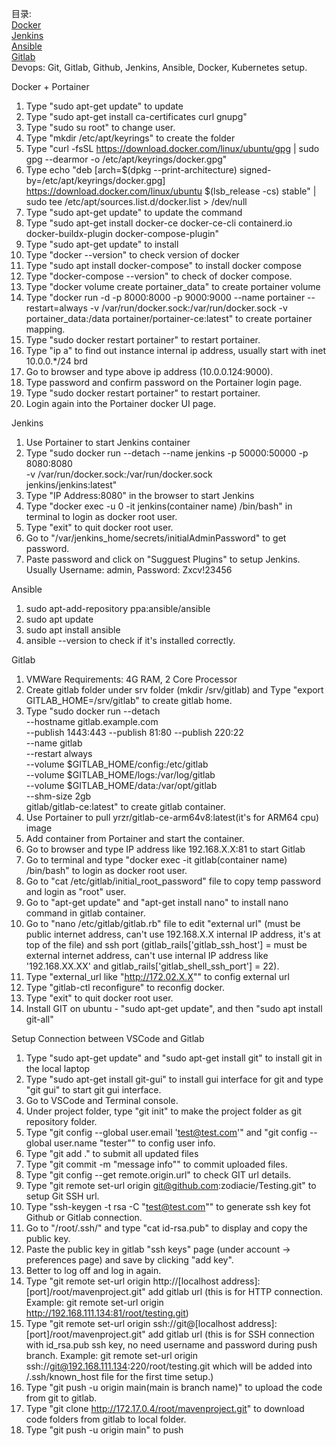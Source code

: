 目录:  
[Docker](#docker)  
[Jenkins](#jenkins)  
[Ansible](#ansible)  
[Gitlab](#gitlab)  
Devops: Git, Gitlab, Github, Jenkins, Ansible, Docker, Kubernetes setup.  

<a name = "docker">Docker + Portainer</a>  
1) Type "sudo apt-get update" to update  
2) Type "sudo apt-get install ca-certificates curl gnupg"  
3) Type "sudo su root" to change user.  
4) Type "mkdir /etc/apt/keyrings" to create the folder   
5) Type "curl -fsSL https://download.docker.com/linux/ubuntu/gpg | sudo gpg --dearmor -o /etc/apt/keyrings/docker.gpg"  
6) Type echo "deb [arch=$(dpkg --print-architecture) signed-by=/etc/apt/keyrings/docker.gpg] https://download.docker.com/linux/ubuntu $(lsb_release -cs) stable" | sudo tee /etc/apt/sources.list.d/docker.list > /dev/null  
7) Type "sudo apt-get update" to update the command  
6) Type "sudo apt-get install docker-ce docker-ce-cli containerd.io docker-buildx-plugin docker-compose-plugin"  
7) Type "sudo apt-get update" to install  
8) Type "docker --version" to check version of docker  
9) Type "sudo apt install docker-compose" to install docker compose   
10) Type "docker-compose --version" to check of docker compose. 
11) Type "docker volume create portainer_data" to create portainer volume  
12) Type "docker run -d -p 8000:8000 -p 9000:9000 --name portainer --restart=always -v /var/run/docker.sock:/var/run/docker.sock -v portainer_data:/data portainer/portainer-ce:latest" to create portainer mapping.   
13) Type "sudo docker restart portainer" to restart portainer.  
14) Type "ip a" to find out instance internal ip address, usually start with inet 10.0.0.*/24 brd  
15) Go to browser and type above ip address (10.0.0.124:9000).  
16) Type password and confirm password on the Portainer login page.  
17) Type "sudo docker restart portainer" to restart portainer.  
18) Login again into the Portainer docker UI page.



<a name = "jenkins">Jenkins</a>
1) Use Portainer to start Jenkins container
2) Type "sudo docker run --detach --name jenkins -p 50000:50000 -p 8080:8080 \
    -v /var/run/docker.sock:/var/run/docker.sock \
    jenkins/jenkins:latest"
2) Type "IP Address:8080" in the browser to start Jenkins
3) Type "docker exec -u 0 -it jenkins(container name) /bin/bash" in terminal to login as docker root user.
4) Type "exit" to quit docker root user.
4) Go to "/var/jenkins_home/secrets/initialAdminPassword" to get password.
5) Paste password and click on "Sugguest Plugins" to setup Jenkins. Usually Username: admin, Password: Zxcv!23456


<a name = "ansible">Ansible</a>
1) sudo apt-add-repository ppa:ansible/ansible
2) sudo apt update
3) sudo apt install ansible
4) ansible --version to check if it's installed correctly.


<a name = "gitlab">Gitlab</a>
1) VMWare Requirements: 4G RAM, 2 Core Processor
2) Create gitlab folder under srv folder (mkdir /srv/gitlab) and Type "export GITLAB_HOME=/srv/gitlab" to create gitlab home.
3) Type "sudo docker run --detach \
  --hostname gitlab.example.com \
  --publish 1443:443 --publish 81:80 --publish 220:22 \
  --name gitlab \
  --restart always \
  --volume $GITLAB_HOME/config:/etc/gitlab \
  --volume $GITLAB_HOME/logs:/var/log/gitlab \
  --volume $GITLAB_HOME/data:/var/opt/gitlab \
  --shm-size 2gb \
  gitlab/gitlab-ce:latest" to create gitlab container.
1) Use Portainer to pull yrzr/gitlab-ce-arm64v8:latest(it's for ARM64 cpu) image
2) Add container from Portainer and start the container.
4) Go to browser and type IP address like 192.168.X.X:81 to start Gitlab
5) Go to terminal and type "docker exec -it gitlab(container name) /bin/bash" to login as docker root user.
6) Go to "cat /etc/gitlab/initial_root_password" file to copy temp password and login as "root" user.
7) Go to "apt-get update" and "apt-get install nano" to install nano command in gitlab container.
8) Go to "nano /etc/gitlab/gitlab.rb" file to edit "external url" (must be public internet address, can't use 192.168.X.X internal IP address, it's at top of the file) and ssh port (gitlab_rails['gitlab_ssh_host'] = must be external internet address, can't use internal IP address like '192.168.XX.XX' and gitlab_rails['gitlab_shell_ssh_port'] = 22).
9) Type "external_url like "http://172.02.X.X"" to config external url
10) Type "gitlab-ctl reconfigure" to reconfig docker.
11) Type "exit" to quit docker root user.
12) Install GIT on ubuntu - "sudo apt-get update", and then "sudo apt install git-all" 

Setup Connection between VSCode and Gitlab
1) Type "sudo apt-get update" and "sudo apt-get install git" to install git in the local laptop
2) Type "sudo apt-get install git-gui" to install gui interface for git and type "git gui" to start git gui interface.
3) Go to VSCode and Terminal console.
4) Under project folder, type "git init" to make the project folder as git repository folder.
5) Type "git config --global user.email 'test@test.com'" and "git config --global user.name "tester"" to config user info.
6) Type "git add ." to submit all updated files
7) Type "git commit -m "message info"" to commit uploaded files.
8) Type "git config --get remote.origin.url" to check GIT url details.
9) Type "git remote set-url origin git@github.com:zodiacie/Testing.git" to setup Git SSH url.
8) Type "ssh-keygen -t rsa -C "test@test.com"" to generate ssh key fot Github or Gitlab connection.
9) Go to "/root/.ssh/" and type "cat id-rsa.pub" to display and copy the public key.
10) Paste the public key in gitlab "ssh keys" page (under account -> preferences page) and save by clicking "add key".
11) Better to log off and log in again.
12) Type "git remote set-url origin http://[localhost address]:[port]/root/mavenproject.git" add gitlab url (this is for HTTP connection. Example: git remote set-url origin http://192.168.111.134:81/root/testing.git)
13) Type "git remote set-url origin ssh://git@[localhost address]:[port]/root/mavenproject.git" add gitlab url (this is for SSH connection with id_rsa.pub ssh key, no need username and password during push branch. Example: git remote set-url origin ssh://git@192.168.111.134:220/root/testing.git which will be added into /.ssh/known_host file for the first time setup.)
13) Type "git push -u origin main(main is branch name)" to upload the code from git to gitlab.
14) Type "git clone http://172.17.0.4/root/mavenproject.git" to download code folders from gitlab to local folder.
15) Type "git push -u origin main" to push 
